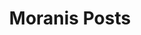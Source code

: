---
title: "Moranis Posts"
description: "换个人也是一样的流程 就不能是我们吗"
featured_image: "/images/manhua-xiyang.png"
---